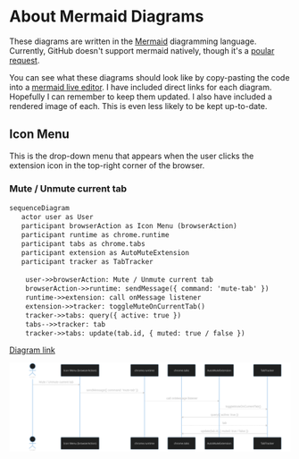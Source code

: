 # About Mermaid Diagrams
These diagrams are written in the [Mermaid](https://mermaid-js.github.io/mermaid/#/) diagramming
language. Currently, GitHub doesn't support mermaid natively, though it's a
[poular request](https://github.community/t/feature-request-support-mermaid-markdown-graph-diagrams-in-md-files/1922).

You can see what these diagrams should look like by copy-pasting the code into a
[mermaid live editor](https://mermaid.live). I have included direct links for each diagram.
Hopefully I can remember to keep them updated. I also have included a rendered image of each.
This is even less likely to be kept up-to-date.

## Icon Menu
This is the drop-down menu that appears when the user clicks the extension
icon in the top-right corner of the browser.

### Mute / Unmute current tab

```mermaid
sequenceDiagram
   actor user as User
   participant browserAction as Icon Menu (browserAction)
   participant runtime as chrome.runtime
   participant tabs as chrome.tabs
   participant extension as AutoMuteExtension
   participant tracker as TabTracker

    user->>browserAction: Mute / Unmute current tab
    browserAction->>runtime: sendMessage({ command: 'mute-tab' })
    runtime->>extension: call onMessage listener
    extension->>tracker: toggleMuteOnCurrentTab()
    tracker->>tabs: query({ active: true })
    tabs-->>tracker: tab
    tracker->>tabs: update(tab.id, { muted: true / false })
```

[Diagram link](https://mermaid.live/edit/#eyJjb2RlIjoic2VxdWVuY2VEaWFncmFtXG4gICBhY3RvciB1c2VyIGFzIFVzZXJcbiAgIHBhcnRpY2lwYW50IGJyb3dzZXJBY3Rpb24gYXMgSWNvbiBNZW51IChicm93c2VyQWN0aW9uKVxuICAgcGFydGljaXBhbnQgcnVudGltZSBhcyBjaHJvbWUucnVudGltZVxuICAgcGFydGljaXBhbnQgdGFicyBhcyBjaHJvbWUudGFic1xuICAgcGFydGljaXBhbnQgZXh0ZW5zaW9uIGFzIEF1dG9NdXRlRXh0ZW5zaW9uXG4gICBwYXJ0aWNpcGFudCB0cmFja2VyIGFzIFRhYlRyYWNrZXJcblxuICAgIHVzZXItPj5icm93c2VyQWN0aW9uOiBNdXRlIC8gVW5tdXRlIGN1cnJlbnQgdGFiXG4gICAgYnJvd3NlckFjdGlvbi0-PnJ1bnRpbWU6IHNlbmRNZXNzYWdlKHsgY29tbWFuZDogJ211dGUtdGFiJyB9KVxuICAgIHJ1bnRpbWUtPj5leHRlbnNpb246IGNhbGwgb25NZXNzYWdlIGxpc3RlbmVyXG4gICAgZXh0ZW5zaW9uLT4-dHJhY2tlcjogdG9nZ2xlTXV0ZU9uQ3VycmVudFRhYigpXG4gICAgdHJhY2tlci0-PnRhYnM6IHF1ZXJ5KHsgYWN0aXZlOiB0cnVlIH0pXG4gICAgdGFicy0tPj50cmFja2VyOiB0YWJcbiAgICB0cmFja2VyLT4-dGFiczogdXBkYXRlKHRhYi5pZCwgeyBtdXRlZDogdHJ1ZSAvIGZhbHNlIH0pIiwibWVybWFpZCI6IntcbiAgXCJ0aGVtZVwiOiBcImRhcmtcIlxufSIsInVwZGF0ZUVkaXRvciI6ZmFsc2UsImF1dG9TeW5jIjp0cnVlLCJ1cGRhdGVEaWFncmFtIjpmYWxzZX0)

![Mute / Unmute sequence diagram](images/mermaid-diagram-icon-menu-mute.svg)